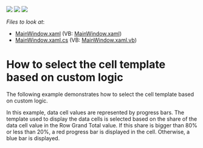 <!-- default badges list -->
![](https://img.shields.io/endpoint?url=https://codecentral.devexpress.com/api/v1/VersionRange/128578946/22.2.2%2B)
[![](https://img.shields.io/badge/Open_in_DevExpress_Support_Center-FF7200?style=flat-square&logo=DevExpress&logoColor=white)](https://supportcenter.devexpress.com/ticket/details/E2370)
[![](https://img.shields.io/badge/📖_How_to_use_DevExpress_Examples-e9f6fc?style=flat-square)](https://docs.devexpress.com/GeneralInformation/403183)
<!-- default badges end -->
<!-- default file list -->
*Files to look at*:

* [MainWindow.xaml](./CS/DXPivotGrid_SelectingCellTemplate/MainWindow.xaml) (VB: [MainWindow.xaml](./VB/DXPivotGrid_SelectingCellTemplate/MainWindow.xaml))
* [MainWindow.xaml.cs](./CS/DXPivotGrid_SelectingCellTemplate/MainWindow.xaml.cs) (VB: [MainWindow.xaml.vb](./VB/DXPivotGrid_SelectingCellTemplate/MainWindow.xaml.vb))
<!-- default file list end -->
# How to select the cell template based on custom logic


<p>The following example demonstrates how to select the cell template based on custom logic.</p><p>In this example, data cell values are represented by progress bars. The template used to display the data cells is selected based on the share of the data cell value in the Row Grand Total value. If this share is bigger than 80% or less than 20%, a red progress bar is displayed in the cell. Otherwise, a blue bar is displayed.</p>

<br/>


